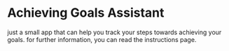 # Achieving Goals Assistant
just a small app that can help you track your steps towards achieving your goals.
for further information, you can read the instructions page.
